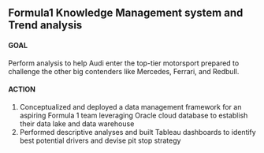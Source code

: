 ## Formula1 Knowledge Management system and Trend analysis

#### GOAL
Perform analysis to help Audi enter the top-tier motorsport prepared to challenge the other big contenders like Mercedes, Ferrari, and Redbull.

#### ACTION
1.	Conceptualized and deployed a data management framework for an aspiring Formula 1 team leveraging Oracle cloud database to establish their data lake and data warehouse
2. Performed descriptive analyses and built Tableau dashboards to identify best potential drivers and devise pit stop strategy

